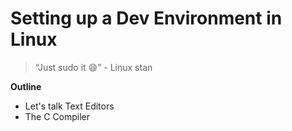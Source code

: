 # Setting up a Dev Environment in Linux

> “Just sudo it :smile:” - Linux stan

**Outline**

- Let's talk Text Editors
- The C Compiler
